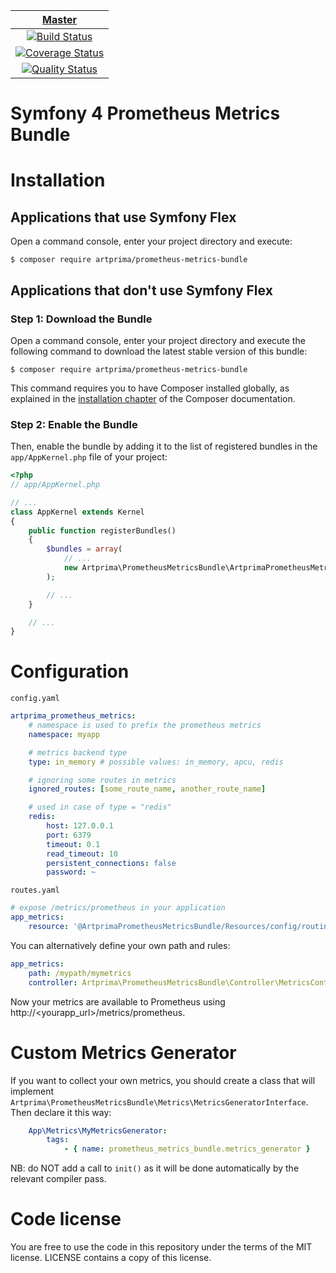 | [Master][Master] |
|:----------------:|
| [![Build Status][Master image]][Master] |
| [![Coverage Status][Master coverage image]][Master coverage] |
| [![Quality Status][Master quality image]][Master quality] |

Symfony 4 Prometheus Metrics Bundle
===================================

Installation
============

Applications that use Symfony Flex
----------------------------------

Open a command console, enter your project directory and execute:

```console
$ composer require artprima/prometheus-metrics-bundle
```

Applications that don't use Symfony Flex
----------------------------------------

### Step 1: Download the Bundle

Open a command console, enter your project directory and execute the
following command to download the latest stable version of this bundle:

```console
$ composer require artprima/prometheus-metrics-bundle
```

This command requires you to have Composer installed globally, as explained
in the [installation chapter](https://getcomposer.org/doc/00-intro.md)
of the Composer documentation.

### Step 2: Enable the Bundle

Then, enable the bundle by adding it to the list of registered bundles
in the `app/AppKernel.php` file of your project:

```php
<?php
// app/AppKernel.php

// ...
class AppKernel extends Kernel
{
    public function registerBundles()
    {
        $bundles = array(
            // ...
            new Artprima\PrometheusMetricsBundle\ArtprimaPrometheusMetricsBundle(),
        );

        // ...
    }

    // ...
}
```

Configuration
=============

`config.yaml`

```yaml
artprima_prometheus_metrics:
    # namespace is used to prefix the prometheus metrics
    namespace: myapp

    # metrics backend type
    type: in_memory # possible values: in_memory, apcu, redis

    # ignoring some routes in metrics
    ignored_routes: [some_route_name, another_route_name]

    # used in case of type = "redis"
    redis:
        host: 127.0.0.1
        port: 6379
        timeout: 0.1
        read_timeout: 10
        persistent_connections: false
        password: ~
```

`routes.yaml`

```yaml
# expose /metrics/prometheus in your application
app_metrics:
    resource: '@ArtprimaPrometheusMetricsBundle/Resources/config/routing.xml'
```

You can alternatively define your own path and rules:

```yaml
app_metrics:
    path: /mypath/mymetrics
    controller: Artprima\PrometheusMetricsBundle\Controller\MetricsController::prometheus
```

Now your metrics are available to Prometheus using http://<yourapp_url>/metrics/prometheus.

Custom Metrics Generator
========================

If you want to collect your own metrics, you should create a class that will implement `Artprima\PrometheusMetricsBundle\Metrics\MetricsGeneratorInterface`.
Then declare it this way:

```yaml
    App\Metrics\MyMetricsGenerator:
        tags:
            - { name: prometheus_metrics_bundle.metrics_generator }
```

NB: do NOT add a call to `init()` as it will be done automatically by the relevant compiler pass.

Code license
============

You are free to use the code in this repository under the terms of the MIT license. LICENSE contains a copy of this license.

  [Master image]: https://travis-ci.org/artprima/prometheus-metrics-bundle.svg?branch=master
  [Master]: https://travis-ci.org/artprima/prometheus-metrics-bundle
  [Master coverage image]: https://img.shields.io/scrutinizer/coverage/g/artprima/prometheus-metrics-bundle/master.svg?style=flat-square
  [Master coverage]: https://scrutinizer-ci.com/g/artprima/prometheus-metrics-bundle/?branch=master
  [Master quality image]: https://img.shields.io/scrutinizer/g/artprima/prometheus-metrics-bundle/master.svg
  [Master quality]: https://scrutinizer-ci.com/g/artprima/prometheus-metrics-bundle/?branch=master
